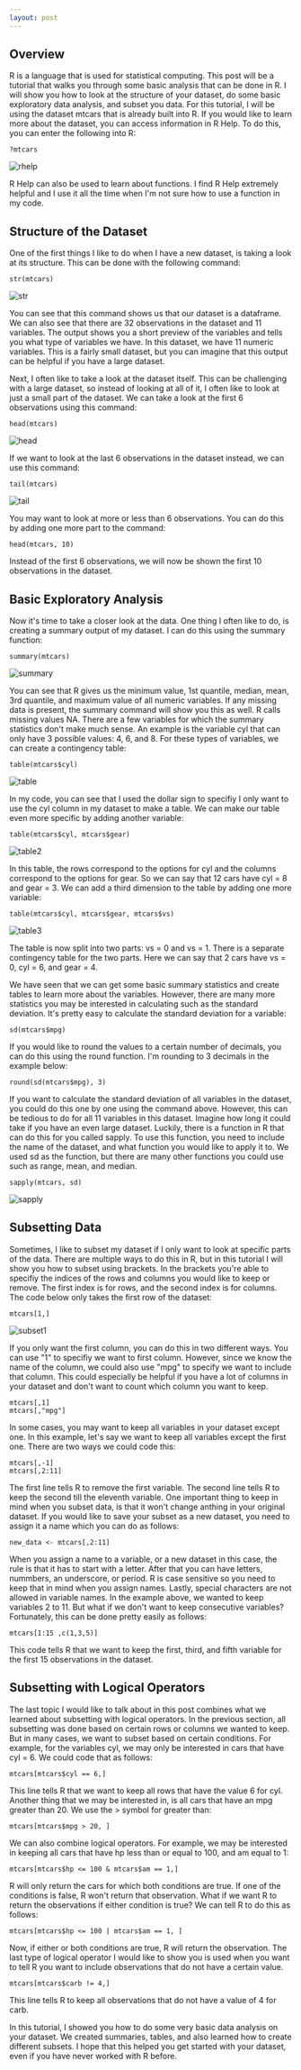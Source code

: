 ```yaml
---
layout: post
---
```


## Overview

R is a language that is used for statistical computing. This post will be a tutorial that walks you through some basic analysis that can be done in R. I will show you how to look at the structure of your dataset, do some basic exploratory data analysis, and subset you data. For this tutorial, I will be using the dataset mtcars that is already built into R. If you would like to learn more about the dataset, you can access information in R Help. To do this, you can enter the following into R:

```
?mtcars
```

![rhelp](/img/rhelp.JPG)

R Help can also be used to learn about functions. I find R Help extremely helpful and I use it all the time when I'm not sure how to use a function in my code.

## Structure of the Dataset

One of the first things I like to do when I have a new dataset, is taking a look at its structure. This can be done with the following command:

```
str(mtcars)
```

![str](/img/str.JPG)

You can see that this command shows us that our dataset is a dataframe. We can also see that there are 32 observations in the dataset and 11 variables. The output shows you a short preview of the variables and tells you what type of variables we have. In this dataset, we have 11 numeric variables. This is a fairly small dataset, but you can imagine that this output can be helpful if you have a large dataset.

Next, I often like to take a look at the dataset itself. This can be challenging with a large dataset, so instead of looking at all of it, I often like to look at just a small part of the dataset. We can take a look at the first 6 observations using this command:

```
head(mtcars)
```

![head](/img/head.JPG)

If we want to look at the last 6 observations in the dataset instead, we can use this command:

```
tail(mtcars)
```

![tail](/img/tail.JPG)

You may want to look at more or less than 6 observations. You can do this by adding one more part to the command:

```
head(mtcars, 10)
```

Instead of the first 6 observations, we will now be shown the first 10 observations in the dataset.

## Basic Exploratory Analysis

Now it's time to take a closer look at the data. One thing I often like to do, is creating a summary output of my dataset. I can do this using the summary function:

```
summary(mtcars)
```

![summary](/img/summary.JPG)

You can see that R gives us the minimum value, 1st quantile, median, mean, 3rd quantile, and maximum value of all numeric variables. If any missing data is present, the summary command will show you this as well. R calls missing values NA. There are a few variables for which the summary statistics don't make much sense. An example is the variable cyl that can only have 3 possible values: 4, 6, and 8. For these types of variables, we can create a contingency table:

```
table(mtcars$cyl)
```

![table](/img/table.JPG)

In my code, you can see that I used the dollar sign to specifiy I only want to use the cyl column in my dataset to make a table. We can make our table even more specific by adding another variable:

```
table(mtcars$cyl, mtcars$gear)
```

![table2](/img/table2.JPG)

In this table, the rows correspond to the options for cyl and the columns correspond to the options for gear. So we can say that 12 cars have cyl = 8 and gear = 3. We can add a third dimension to the table by adding one more variable:

```
table(mtcars$cyl, mtcars$gear, mtcars$vs)
```

![table3](/img/table3.JPG)

The table is now split into two parts: vs = 0 and vs = 1. There is a separate contingency table for the two parts. Here we can say that 2 cars have vs = 0, cyl = 6, and gear = 4.

We have seen that we can get some basic summary statistics and create tables to learn more about the variables. However, there are many more statistics you may be interested in calculating such as the standard deviation. It's pretty easy to calculate the standard deviation for a variable:

```
sd(mtcars$mpg)
```

If you would like to round the values to a certain number of decimals, you can do this using the round function. I'm rounding to 3 decimals in the example below:

```
round(sd(mtcars$mpg), 3)
```

If you want to calculate the standard deviation of all variables in the dataset, you could do this one by one using the command above. However, this can be tedious to do for all 11 variables in this dataset. Imagine how long it could take if you have an even large dataset. Luckily, there is a function in R that can do this for you called sapply. To use this function, you need to include the name of the dataset, and what function you would like to apply it to. We used sd as the function, but there are many other functions you could use such as range, mean, and median.

```
sapply(mtcars, sd)
```

![sapply](/img/sapply.JPG)

## Subsetting Data

Sometimes, I like to subset my dataset if I only want to look at specific parts of the data. There are multiple ways to do this in R, but in this tutorial I will show you how to subset using brackets. In the brackets you're able to specifiy the indices of the rows and columns you would like to keep or remove. The first index is for rows, and the second index is for columns. The code below only takes the first row of the dataset:

```
mtcars[1,]
```

![subset1](/img/subset1.JPG)

If you only want the first column, you can do this in two different ways. You can use "1" to specifiy we want to first column. However, since we know the name of the column, we could also use "mpg" to specify we want to include that column. This could especially be helpful if you have a lot of columns in your dataset and don't want to count which column you want to keep.

```
mtcars[,1]
mtcars[,"mpg"]
```

In some cases, you may want to keep all variables in your dataset except one. In this example, let's say we want to keep all variables except the first one. There are two ways we could code this:

```
mtcars[,-1]
mtcars[,2:11]
```

The first line tells R to remove the first variable. The second line tells R to keep the second till the eleventh variable. One important thing to keep in mind when you subset data, is that it won't change anthing in your original dataset. If you would like to save your subset as a new dataset, you need to assign it a name which you can do as follows:

```
new_data <- mtcars[,2:11]
```

When you assign a name to a variable, or a new dataset in this case, the rule is that it has to start with a letter. After that you can have letters, nummbers, an underscore, or period. R is case sensitive so you need to keep that in mind when you assign names. Lastly, special characters are not allowed in variable names. In the example above, we wanted to keep variables 2 to 11. But what if we don't want to keep consecutive variables? Fortunately, this can be done pretty easily as follows:

```
mtcars[1:15 ,c(1,3,5)]
```

This code tells R that we want to keep the first, third, and fifth variable for the first 15 observations in the dataset. 

## Subsetting with Logical Operators

The last topic I would like to talk about in this post combines what we learned about subsetting with logical operators. In the previous section, all subsetting was done based on certain rows or columns we wanted to keep. But in many cases, we want to subset based on certain conditions. For example, for the variables cyl, we may only be interested in cars that have cyl = 6. We could code that as follows:

```
mtcars[mtcars$cyl == 6,]
```

This line tells R that we want to keep all rows that have the value 6 for cyl. Another thing that we may be interested in, is all cars that have an mpg greater than 20. We use the > symbol for greater than:

```
mtcars[mtcars$mpg > 20, ]
```

We can also combine logical operators. For example, we may be interested in keeping all cars that have hp less than or equal to 100, and am equal to 1:

```
mtcars[mtcars$hp <= 100 & mtcars$am == 1,]
```

R will only return the cars for which both conditions are true. If one of the conditions is false, R won't return that observation. What if we want R to return the observations if either condition is true? We can tell R to do this as follows:

```
mtcars[mtcars$hp <= 100 | mtcars$am == 1, ]
```

Now, if either or both conditions are true, R will return the observation. The last type of logical operator I would like to show you is used when you want to tell R you want to include observations that do not have a certain value.

```
mtcars[mtcars$carb != 4,]
```

This line tells R to keep all observations that do not have a value of 4 for carb.

In this tutorial, I showed you how to do some very basic data analysis on your dataset. We created summaries, tables, and also learned how to create different subsets. I hope that this helped you get started with your dataset, even if you have never worked with R before.
